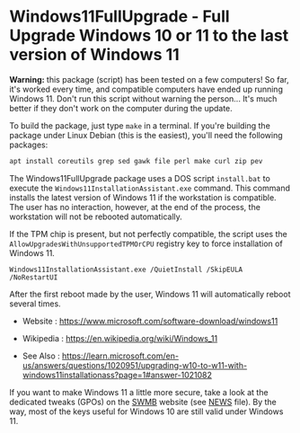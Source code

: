 # Windows11FullUpgrade - Full Upgrade Windows 10 or 11 to the last version of Windows 11

**Warning:** this package (script) has been tested on a few computers!
So far, it's worked every time, and compatible computers have ended up running Windows 11.
Don't run this script without warning the person...
It's much better if they don't work on the computer during the update.

To build the package, just type `make` in a terminal.
If you're building the package under Linux Debian (this is the easiest), you'll need the following packages:

```bash
apt install coreutils grep sed gawk file perl make curl zip pev
```

The Windows11FullUpgrade package uses a DOS script `install.bat` to execute the `Windows11InstallationAssistant.exe` command.
This command installs the latest version of Windows 11 if the workstation is compatible.
The user has no interaction, however, at the end of the process, the workstation will not be rebooted automatically.

If the TPM chip is present, but not perfectly compatible,
the script uses the `AllowUpgradesWithUnsupportedTPMOrCPU` registry key to force installation of Windows 11.

```dos
Windows11InstallationAssistant.exe /QuietInstall /SkipEULA /NoRestartUI
```

After the first reboot made by the user, Windows 11 will automatically reboot several times.

* Website : https://www.microsoft.com/software-download/windows11
* Wikipedia : https://en.wikipedia.org/wiki/Windows_11

* See Also : https://learn.microsoft.com/en-us/answers/questions/1020951/upgrading-w10-to-w11-with-windows11installationass?page=1#answer-1021082

If you want to make Windows 11 a little more secure,
take a look at the dedicated tweaks (GPOs) on the [SWMB](https://gitlab.in2p3.fr/resinfo-gt/swmb/resinfo-swmb) website
(see [NEWS](https://gitlab.in2p3.fr/resinfo-gt/swmb/resinfo-swmb/-/blob/master/NEWS.md) file).
By the way, most of the keys useful for Windows 10 are still valid under Windows 11.
